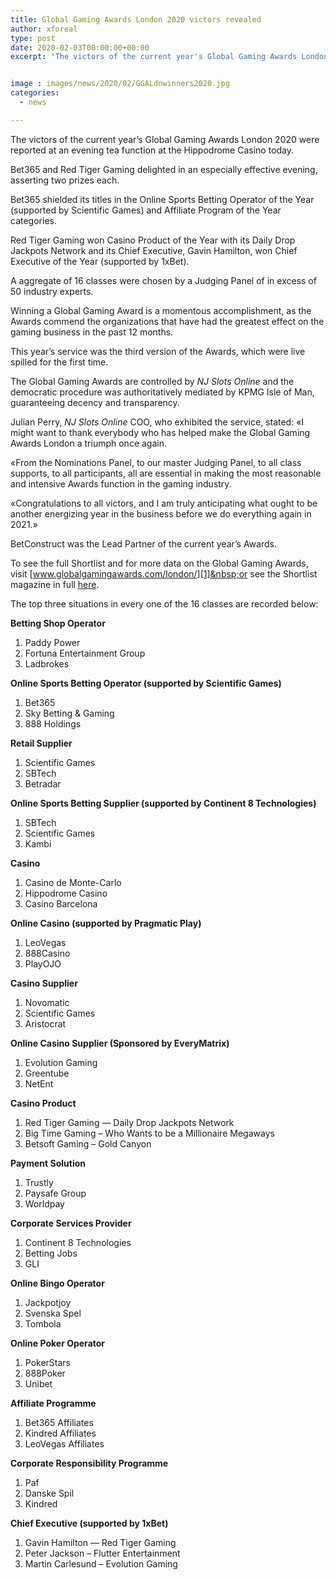 ```yaml
---
title: Global Gaming Awards London 2020 victors revealed
author: xforeal 
type: post
date: 2020-02-03T00:00:00+00:00
excerpt: "The victors of the current year's Global Gaming Awards London 2020 were reported at an evening tea function at the Hippodrome Casino today "


image : images/news/2020/02/GGALdnwinners2020.jpg
categories:
  - news

---
```

The victors of the current year&#8217;s Global Gaming Awards London 2020 were reported at an evening tea function at the Hippodrome Casino today.

Bet365 and Red Tiger Gaming delighted in an especially effective evening, asserting two prizes each.

Bet365 shielded its titles in the Online Sports Betting Operator of the Year (supported by Scientific Games) and Affiliate Program of the Year categories.

Red Tiger Gaming won Casino Product of the Year with its Daily Drop Jackpots Network and its Chief Executive, Gavin Hamilton, won Chief Executive of the Year (supported by 1xBet).

A aggregate of 16 classes were chosen by a Judging Panel of in excess of 50 industry experts.

Winning a Global Gaming Award is a momentous accomplishment, as the Awards commend the organizations that have had the greatest effect on the gaming business in the past 12 months.

This year&#8217;s service was the third version of the Awards, which were live spilled for the first time.

The Global Gaming Awards are controlled by _NJ Slots Online_ and the democratic procedure was authoritatively mediated by KPMG Isle of Man, guaranteeing decency and transparency.

Julian Perry, _NJ Slots Online_ COO, who exhibited the service, stated: &#171;I might want to thank everybody who has helped make the Global Gaming Awards London a triumph once again.

&#171;From the Nominations Panel, to our master Judging Panel, to all class supports, to all participants, all are essential in making the most reasonable and intensive Awards function in the gaming industry.

&#171;Congratulations to all victors, and I am truly anticipating what ought to be another energizing year in the business before we do everything again in 2021.&#187;

BetConstruct was the Lead Partner of the current year&#8217;s Awards.

To see the full Shortlist and for more data on the Global Gaming Awards, visit&nbsp;[www.globalgamingawards.com/london/][1]&nbsp;or see the Shortlist magazine in full&nbsp;[here][2].

The top three situations in every one of the 16 classes are recorded below:

**Betting Shop Operator**

  1. Paddy Power
  2. Fortuna Entertainment Group
  3. Ladbrokes

**Online Sports Betting Operator (supported by Scientific Games)**

  1. Bet365
  2. Sky Betting & Gaming
  3. 888 Holdings

**Retail Supplier**

  1. Scientific Games
  2. SBTech
  3. Betradar

**Online Sports Betting Supplier (supported by Continent 8 Technologies)**

  1. SBTech
  2. Scientific Games
  3. Kambi

**Casino**

  1. Casino de Monte-Carlo
  2. Hippodrome Casino
  3. Casino Barcelona

**Online Casino (supported by Pragmatic Play)**

  1. LeoVegas
  2. 888Casino
  3. PlayOJO

**Casino Supplier**

  1. Novomatic
  2. Scientific Games
  3. Aristocrat

**Online Casino Supplier (Sponsored by EveryMatrix)**

  1. Evolution Gaming
  2. Greentube
  3. NetEnt

**Casino Product**

  1. Red Tiger Gaming &#8212; Daily Drop Jackpots Network
  2. Big Time Gaming &ndash; Who Wants to be a Millionaire Megaways
  3. Betsoft Gaming &ndash; Gold Canyon

**Payment Solution**

  1. Trustly
  2. Paysafe Group
  3. Worldpay

**Corporate Services Provider**

  1. Continent 8 Technologies
  2. Betting Jobs
  3. GLI

**Online Bingo Operator**

  1. Jackpotjoy
  2. Svenska Spel
  3. Tombola

**Online Poker Operator**

  1. PokerStars
  2. 888Poker
  3. Unibet

**Affiliate Programme**

  1. Bet365 Affiliates
  2. Kindred Affiliates
  3. LeoVegas Affiliates

**Corporate Responsibility Programme**

  1. Paf
  2. Danske Spil
  3. Kindred

**Chief Executive (supported by 1xBet)**

  1. Gavin Hamilton &#8212; Red Tiger Gaming
  2. Peter Jackson &ndash; Flutter Entertainment
  3. Martin Carlesund &ndash; Evolution Gaming

**&nbsp;**

&nbsp;

&nbsp;

&nbsp;

&nbsp;

 [1]: https://www.globalgamingawards.com/london/
 [2]: #